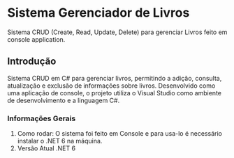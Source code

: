 # Sistema Gerenciador de Livros
Sistema CRUD (Create, Read, Update, Delete) para gerenciar Livros feito em console application.

## Introdução
Sistema CRUD em C# para gerenciar livros, permitindo a adição, consulta, atualização e exclusão de
informações sobre livros. Desenvolvido como uma aplicação de console, o projeto utiliza o Visual 
Studio como ambiente de desenvolvimento e a linguagem C#. 

### Informações Gerais
1. Como rodar: O sistema foi feito em Console e para usa-lo é necessário instalar o .NET 6 na máquina.
2. Versão Atual .NET 6
